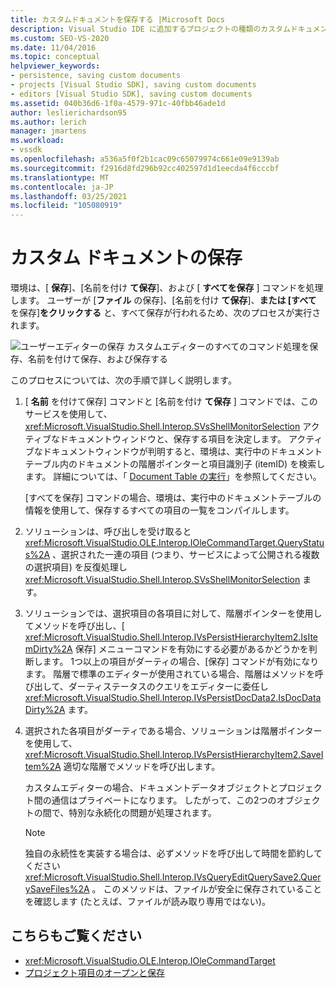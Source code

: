 ```yaml
---
title: カスタムドキュメントを保存する |Microsoft Docs
description: Visual Studio IDE に追加するプロジェクトの種類のカスタムドキュメントに対して発生するプロセスについて説明します。
ms.custom: SEO-VS-2020
ms.date: 11/04/2016
ms.topic: conceptual
helpviewer_keywords:
- persistence, saving custom documents
- projects [Visual Studio SDK], saving custom documents
- editors [Visual Studio SDK], saving custom documents
ms.assetid: 040b36d6-1f0a-4579-971c-40fbb46ade1d
author: leslierichardson95
ms.author: lerich
manager: jmartens
ms.workload:
- vssdk
ms.openlocfilehash: a536a5f0f2b1cac09c65079974c661e09e9139ab
ms.sourcegitcommit: f2916d8fd296b92cc402597d1d1eecda4f6cccbf
ms.translationtype: MT
ms.contentlocale: ja-JP
ms.lasthandoff: 03/25/2021
ms.locfileid: "105080919"
---
```

# <a name="saving-a-custom-document"></a>カスタム ドキュメントの保存
環境は、[ **保存**]、[名前を付け **て保存**]、および [ **すべてを保存** ] コマンドを処理します。 ユーザーが [**ファイル** の保存]、[名前を付け **て保存**]、**または [すべて** を保存]**をクリックする** と、すべて保存が行われるため、次のプロセスが実行されます。

 ![ユーザーエディターの保存](../../extensibility/internals/media/private.gif "プライベート") カスタムエディターのすべてのコマンド処理を保存、名前を付けて保存、および保存する

 このプロセスについては、次の手順で詳しく説明します。

1. [ **名前** を付けて保存] コマンドと [名前を付け **て保存** ] コマンドでは、このサービスを使用して、 <xref:Microsoft.VisualStudio.Shell.Interop.SVsShellMonitorSelection> アクティブなドキュメントウィンドウと、保存する項目を決定します。 アクティブなドキュメントウィンドウが判明すると、環境は、実行中のドキュメントテーブル内のドキュメントの階層ポインターと項目識別子 (itemID) を検索します。 詳細については、「 [Document Table の実行](../../extensibility/internals/running-document-table.md)」を参照してください。

     [すべてを保存] コマンドの場合、環境は、実行中のドキュメントテーブルの情報を使用して、保存するすべての項目の一覧をコンパイルします。

2. ソリューションは、呼び出しを受け取ると <xref:Microsoft.VisualStudio.OLE.Interop.IOleCommandTarget.QueryStatus%2A> 、選択された一連の項目 (つまり、サービスによって公開される複数の選択項目) を反復処理し <xref:Microsoft.VisualStudio.Shell.Interop.SVsShellMonitorSelection> ます。

3. ソリューションでは、選択項目の各項目に対して、階層ポインターを使用してメソッドを呼び出し、[ <xref:Microsoft.VisualStudio.Shell.Interop.IVsPersistHierarchyItem2.IsItemDirty%2A> 保存] メニューコマンドを有効にする必要があるかどうかを判断します。 1つ以上の項目がダーティの場合、[保存] コマンドが有効になります。 階層で標準のエディターが使用されている場合、階層はメソッドを呼び出して、ダーティステータスのクエリをエディターに委任し <xref:Microsoft.VisualStudio.Shell.Interop.IVsPersistDocData2.IsDocDataDirty%2A> ます。

4. 選択された各項目がダーティである場合、ソリューションは階層ポインターを使用して、 <xref:Microsoft.VisualStudio.Shell.Interop.IVsPersistHierarchyItem2.SaveItem%2A> 適切な階層でメソッドを呼び出します。

     カスタムエディターの場合、ドキュメントデータオブジェクトとプロジェクト間の通信はプライベートになります。 したがって、この2つのオブジェクトの間で、特別な永続化の問題が処理されます。

    > [!NOTE]
    > 独自の永続性を実装する場合は、必ずメソッドを呼び出して時間を節約してください <xref:Microsoft.VisualStudio.Shell.Interop.IVsQueryEditQuerySave2.QuerySaveFiles%2A> 。 このメソッドは、ファイルが安全に保存されていることを確認します (たとえば、ファイルが読み取り専用ではない)。

## <a name="see-also"></a>こちらもご覧ください
- <xref:Microsoft.VisualStudio.OLE.Interop.IOleCommandTarget>
- [プロジェクト項目のオープンと保存](../../extensibility/internals/opening-and-saving-project-items.md)
